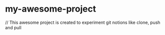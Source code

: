 # my-awesome-project
// This awesome project is created to experiment git notions like clone, push and pull
